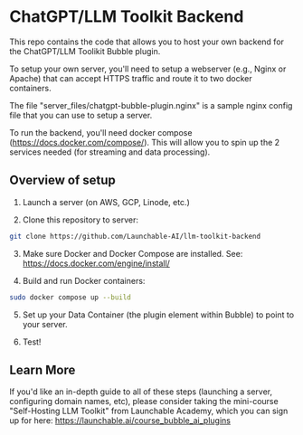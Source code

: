 # ChatGPT/LLM Toolkit Backend

This repo contains the code that allows you to host your own backend for the ChatGPT/LLM Toolikit Bubble plugin.

To setup your own server, you'll need to setup a webserver (e.g., Nginx or Apache) that can accept HTTPS traffic and route it to two docker containers.

The file "server_files/chatgpt-bubble-plugin.nginx" is a sample nginx config file that you can use to setup a server.

To run the backend, you'll need docker compose (https://docs.docker.com/compose/).  This will allow you to spin up the 2 services needed (for streaming and data processing).

## Overview of setup

1. Launch a server (on AWS, GCP, Linode, etc.)

2. Clone this repository to server:

```bash
git clone https://github.com/Launchable-AI/llm-toolkit-backend
```

3. Make sure Docker and Docker Compose are installed.  See: https://docs.docker.com/engine/install/

4. Build and run Docker containers:

```bash
sudo docker compose up --build
```

5. Set up your Data Container (the plugin element within Bubble) to point to your server.

6. Test!

## Learn More

If you'd like an in-depth guide to all of these steps (launching a server, configuring domain names, etc), please consider taking the mini-course "Self-Hosting LLM Toolkit" from Launchable Academy, which you can sign up for here: https://launchable.ai/course_bubble_ai_plugins
